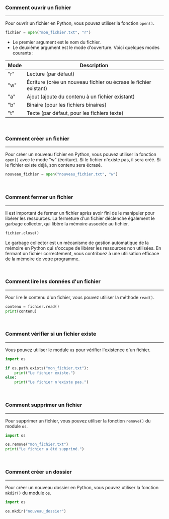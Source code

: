 ### Comment ouvrir un fichier

---

Pour ouvrir un fichier en Python, vous pouvez utiliser la fonction `open()`.

```python
fichier = open("mon_fichier.txt", "r")
```

- Le premier argument est le nom du fichier.
- Le deuxième argument est le mode d'ouverture. Voici quelques modes courants :

| Mode | Description                                                      |
| ---- | ---------------------------------------------------------------- |
| "r"  | Lecture (par défaut)                                             |
| "w"  | Écriture (crée un nouveau fichier ou écrase le fichier existant) |
| "a"  | Ajout (ajoute du contenu à un fichier existant)                  |
| "b"  | Binaire (pour les fichiers binaires)                             |
| "t"  | Texte (par défaut, pour les fichiers texte)                      |

<br>

### Comment créer un fichier

---

Pour créer un nouveau fichier en Python, vous pouvez utiliser la fonction `open()` avec le mode "w" (écriture). Si le fichier n'existe pas, il sera créé. Si le fichier existe déjà, son contenu sera écrasé.

```python
nouveau_fichier = open("nouveau_fichier.txt", "w")
```

<br>

### Comment fermer un fichier

---

Il est important de fermer un fichier après avoir fini de le manipuler pour libérer les ressources. La fermeture d'un fichier déclenche également le garbage collector, qui libère la mémoire associée au fichier.

```python
fichier.close()
```

Le garbage collector est un mécanisme de gestion automatique de la mémoire en Python qui s'occupe de libérer les ressources non utilisées. En fermant un fichier correctement, vous contribuez à une utilisation efficace de la mémoire de votre programme.

<br>

### Comment lire les données d'un fichier

---

Pour lire le contenu d'un fichier, vous pouvez utiliser la méthode `read()`.

```python
contenu = fichier.read()
print(contenu)
```

<br>

### Comment vérifier si un fichier existe

---

Vous pouvez utiliser le module `os` pour vérifier l'existence d'un fichier.

```python
import os

if os.path.exists("mon_fichier.txt"):
    print("Le fichier existe.")
else:
    print("Le fichier n'existe pas.")
```

<br>

### Comment supprimer un fichier

---

Pour supprimer un fichier, vous pouvez utiliser la fonction `remove()` du module `os`.

```python
import os

os.remove("mon_fichier.txt")
print("Le fichier a été supprimé.")
```

<br>

### Comment créer un dossier

---

Pour créer un nouveau dossier en Python, vous pouvez utiliser la fonction `mkdir()` du module `os`.

```python
import os

os.mkdir("nouveau_dossier")
```
